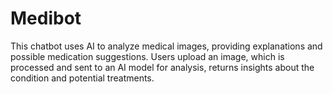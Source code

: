 # Medibot
This chatbot uses AI to analyze medical images, providing explanations and possible medication suggestions. Users upload an image, which is processed and sent to an AI model for analysis, returns insights about the condition and potential treatments. 
